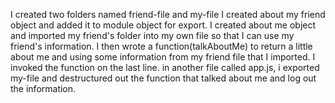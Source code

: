 I created two folders named friend-file and my-file
I created about my friend object and added it to module object for export.
I created about me object and imported my friend's folder into my own file so that I can use my friend's information.
I then wrote a function(talkAboutMe) to return a little about me and using some information from my friend file that I imported.
I invoked the function on the last line.
in another file called app.js, i exported my-file and destructured out the function that talked about me and log out the information.